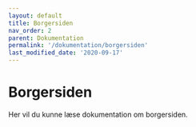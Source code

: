 ```yaml
---
layout: default
title: Borgersiden
nav_order: 2
parent: Dokumentation
permalink: '/dokumentation/borgersiden'
last_modified_date: '2020-09-17'
---
```


# Borgersiden

Her vil du kunne læse dokumentation om borgersiden.
